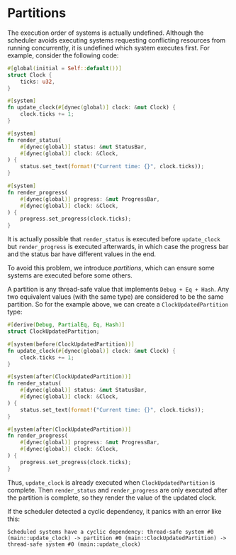 # Partitions

The execution order of systems is actually undefined.
Although the scheduler avoids executing systems requesting conflicting resources
from running concurrently,
it is undefined which system executes first.
For example, consider the following code:

```rust
#[global(initial = Self::default())]
struct Clock {
    ticks: u32,
}

#[system]
fn update_clock(#[dynec(global)] clock: &mut Clock) {
    clock.ticks += 1;
}

#[system]
fn render_status(
    #[dynec(global)] status: &mut StatusBar,
    #[dynec(global)] clock: &Clock,
) {
    status.set_text(format!("Current time: {}", clock.ticks));
}

#[system]
fn render_progress(
    #[dynec(global)] progress: &mut ProgressBar,
    #[dynec(global)] clock: &Clock,
) {
    progress.set_progress(clock.ticks);
}
```

It is actually possible that `render_status` is executed before `update_clock`
but `render_progress` is executed afterwards,
in which case the progress bar and the status bar have different values in the end.

To avoid this problem, we introduce *partitions*,
which can ensure some systems are executed before some others.

A partition is any thread-safe value that implements `Debug + Eq + Hash`.
Any two equivalent values (with the same type) are considered to be the same partition.
So for the example above, we can create a `ClockUpdatedPartition` type:

```rust
#[derive(Debug, PartialEq, Eq, Hash)]
struct ClockUpdatedPartition;

#[system(before(ClockUpdatedPartition))]
fn update_clock(#[dynec(global)] clock: &mut Clock) {
    clock.ticks += 1;
}

#[system(after(ClockUpdatedPartition))]
fn render_status(
    #[dynec(global)] status: &mut StatusBar,
    #[dynec(global)] clock: &Clock,
) {
    status.set_text(format!("Current time: {}", clock.ticks));
}

#[system(after(ClockUpdatedPartition))]
fn render_progress(
    #[dynec(global)] progress: &mut ProgressBar,
    #[dynec(global)] clock: &Clock,
) {
    progress.set_progress(clock.ticks);
}
```

Thus, `update_clock` is already executed when `ClockUpdatedPartition` is complete.
Then `render_status` and `render_progress` are only executed
after the partition is complete,
so they render the value of the updated clock.

If the scheduler detected a cyclic dependency,
it panics with an error like this:

```text
Scheduled systems have a cyclic dependency: thread-safe system #0 (main::update_clock) -> partition #0 (main::ClockUpdatedPartition) -> thread-safe system #0 (main::update_clock)
```
